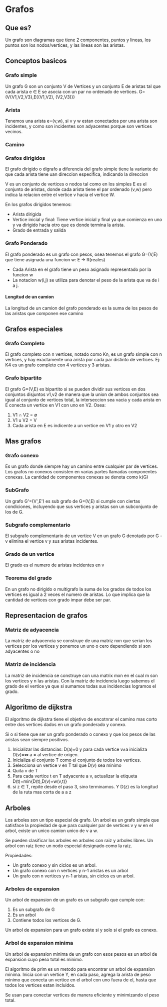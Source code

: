 # Grafos
## Que es?
Un grafo son diagramas que tiene 2 componentes, puntos y lineas, los puntos son los nodos/vertices, y las lineas son las aristas.

## Conceptos basicos

### Grafo simple
Un grafo G son un conjunto V de Vertices y un conjunto E de aristas tal que cada arista e ∈ E se asocia con un par no ordenado de vertices.
G=(V{V1,V2,V3},E{(V1,V2), (V2,V3)})

### Arista
Tenemos una arista e=(v,w), si v y w estan conectados por una arista son incidentes, y como son incidentes son adyacentes porque son vertices vecinos.

### Camino

### Grafos dirigidos
El grafo dirigido o digrafo a diferencia del grafo simple tiene la variante de que cada arista tiene uan direccion especifica, indicando la direccion

V es un conjunto de vertices o nodos tal como en los simples
E es el conjunto de aristas, donde cada arista tiene el par ordenado (v,w) pero indica la relacion entre el vertice v hacia el vertice W.

En los grafos dirigidos tenemos:
- Arista dirigida
- Vertice inicial y final: Tiene vertice inicial y final ya que comienza en uno y va dirigido hacia otro que es donde termina la arista.
- Grado de entrada y salida

### Grafo Ponderado
El grafo ponderado es un grafo con pesos, osea tenemos el grafo G=(V,E) que tiene asignada una funcion w: E -> R(reales)

- Cada Arista en el grafo tiene un peso asignado representado por la funcion w
- La notacion w(i,j) se utiliza para denotar el peso de la arista que va de i a j.

#### Longitud de un camion
La longitud de un camion del grafo ponderado es la suma de los pesos de las aristas que componen ese camino

## Grafos especiales

### Grafo Completo
El grafo completo con n vertices, notado como Kn, es un grafo simple con n vertices, y hay exactamente una arista por cada par distinto de vertices.
Ej: K4 es un grafo completo con 4 vertices y 3 aristas.

### Grafo bipartito
El grafo G=(V,E) es bipartito si se pueden dividir sus vertices en dos conjuntos disjuntos v1,v2 de manera que la union de ambos conjuntos sea igual al conjunto de vertices total, la interseccion sea vacia y cada arista en E conecta un vertice en V1 con uno en V2.
Osea:
1. V1 ∩ V2 = ∅
2. V1 u V2 = V
3. Cada arista en E es indicente a un vertice en V1 y otro en V2




## Mas grafos

### Grafo conexo
Es un grafo donde siempre hay un camino entre cualquier par de vertices. Los grafos no conexos consisten en varias partes llamadas componentes conexas.
La cantidad de componentes conexas se denota como k(G)

### SubGrafo
Un grafo G'=(V',E') es sub grafo de G=(V,E) si cumple con ciertas condiciones, incluyendo que sus vertices y aristas son un subconjunto de los de G.

### Subgrafo complementario
El subgrafo complementario de un vertice V en un grafo G denotado por G - v elimina el vertice v y sus aristas incidentes.

### Grado de un vertice
El grado es el numero de aristas incidentes en v

### Teorema del grado
En un grafo no dirigido o multigrafo la suma de los grados de todos los vertices es igual a 2 veces el numero de aristas. Lo que implica que la cantidad de vertices con grado impar debe ser par.


## Representacion de grafos
### Matriz de adyacencia
La matriz de adyacencia se construye de una matriz nxn que serian los vertices por los vertices y ponemos un uno o cero dependiendo si son adyacentes o no

### Matriz de incidencia
La matriz de incidencia se construye con una matrix mxn en el cual m son los vertices y n las aristas.
Con la matriz de incidencia luego sabemos el grado de el vertice ya que si sumamos todas sus incidencias logramos el grado.


## Algoritmo de dijkstra
El algoritmo de dijkstra tiene el objetivo de encotnrar el camino mas corto entre dos vertices dados en un grafo ponderado y conexo.

Si o si tiene que ser un grafo ponderado o conexo y que los pesos de las aristas sean siempre positivos.

1. Inicializar las distancias: D(a)=0 y para cada vertice v≠a inicializa D(v)=∞
   a = al vertice de origen.
2. Inicializa el conjunto T como el conjunto de todos los vertices.
3. Selecciona un vertice v en T tal que D(v) sea minimo
4. Quita v de T
5. Para cada vertice t en T adyacente a v, actualizar la etiqueta D(t)=min{D(t),D(v)+w(v,t)}
6. si z ∈ T, repite desde el paso 3, sino terminamos. Y D(z) es la longitud de la ruta mas corta de a a z

## Arboles

Los arboles son un tipo especial de grafo.
Un arbol es un grafo simple que satisface la propiedad de que para cualquier par de vertices v y w en el arbol, existe un unico camion unico de v a w.

Se pueden clasificar los arboles en arboles con raiz y arboles libres.
Un arbol con raiz tiene un nodo especial designado como la raiz.

Propiedades:
- Un grafo conexo y sin ciclos es un arbol.
- Un grafo conexo con n vertices y n-1 aristas es un arbol
- Un grafo con n vertices y n-1 aristas, sin ciclos es un arbol.

### Arboles de expansion
Un arbol de expansion de un grafo es un subgrafo que cumple con:
1. Es un subgrafo de G
2. Es un arbol
3. Contiene todos los vertices de G.

Un arbol de expansion para un grafo existe si y solo si el grafo es conexo.

### Arbol de expansion minima
Un arbol de expansion minima de un grafo con esos pesos es un arbol de expansion cuyo peso total es minimo.

El algoritmo de prim es un metodo para encontrar un arbol de expansion minima.
Inicia con un vertice Y, en cada paso, agrega la arista de peso minimo que conecta un vertice en el arbol con uno fuera de el, hasta que todos los vertices estan incluidos.

Se usan para conectar vertices de manera eficiente y minimizando el peso total.


